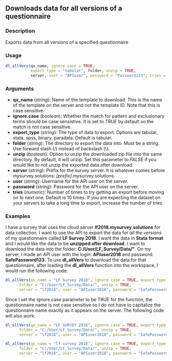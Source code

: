 ## Downloads data for all versions of a questionnaire

### Description
Exports data from all versions of a specified questionnaire

### Usage
```R
dl_allVers(qx_name, ignore.case = TRUE, 
           export_type = "tabular", folder, unzip = TRUE,
           server, user = "APIuser", password = "Password123", tries = 10)
```

### Arguments
* **qx_name** (*string*): Name of the template to download. This is the name of the template on the server and not the template ID. Note that this is case sensitive.
* **ignore.case** (*boolean*): Whether the match for pattern and exclusionary terms should be case sensistive. It is set to *TRUE* by default so the match is not case sensitive.
* **export_type** (*string*): The type of data to export. Options are tabular, stata, spss, binary, paradata. Default is tabular.
* **folder** (*string*): The directory to export the data into. Must be a string. Use forward slash (/) instead of backslash (\\).
* **unzip** (*boolean*):  Option to unzip the downloaded zip file into the same directory. By default, it will unzip. Set this parameter to *FALSE* if you would like to not unzip the exported data after download.
* **server** (*string*): Prefix for the survey server. It is whatever comes before mysurvey.solutions: *[prefix]*.mysurvey.solutions.
* **user** (*string*): Username for the API user on the server.
* **password** (*string*): Password for the API user on the server.
* **tries** (*numeric*): Number of times to try getting an export before moving on to next one. Default is 10 times. If you are expecting the dataset on your servers to take a long time to export, increase the number of tries.


### Examples
I have a survey that uses the cloud server **lf2018.mysurvey.solutions** for data collection. I want to use the API to export the data for *all the versions* of my questionnaire called **LF Survey 2018**. I want the data in **Stata format** and I would like the data to be **unzipped after download**. I want to download the data into the folder: **C:/User/LF_Survey/Data/"**. On my server, I made an API user with the login: **APIuser2018** and password: **SafePassword123**. To use **dl_allVers** to download the data for that questionnaire, after loading the **dl_allVers** function into the workspace, I would run the following code:

```R
dl_allVers(qx_name = "LF Survey 2018", ignore.case = TRUE, export_type = "stata", 
      folder = "C:/User/LF_Survey/Data/", unzip = TRUE, 
      server = "lf2018", user = "APIuser2018", password = "SafePassword123")
```

Since I set the ignore.case parameter to be TRUE for the function, the questionnaire name is not case sensitive so I do not have to capitalize the questionnaire name exactly as it appears on the server. The following code will also work:
```R
dl_allVers(qx_name = "LF SURVEY 2018", ignore.case = TRUE, export_type = "stata", 
      folder = "C:/User/LF_Survey/Data/", unzip = TRUE, 
      server = "lf2018", user = "APIuser2018", password = "SafePassword123")
```

```R
dl_allVers(qx_name = "lf survey 2018", ignore.case = TRUE, export_type = "stata", 
      folder = "C:/User/LF_Survey/Data/", unzip = TRUE, 
      server = "lf2018", user = "APIuser2018", password = "SafePassword123")
```
